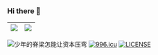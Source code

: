 ### Hi there 👋

| <img align="center" src="https://github-readme-stats.vercel.app/api?username=xiaohaoo&count_private=true&show_icons=true&icon_color=0366d6&text_color=24292e&bg_color=ffffff&hide_title=true&theme=buefy&hide_border=true" />  |  <img align="center" src="https://github-readme-stats.vercel.app/api/top-langs/?username=xiaohaoo&theme=buefy&&repo=xiaohaoo.github.io&layout=compact&hide_border=true" /> |
|------------- | ------------- |

![少年的脊梁怎能让资本压弯](https://visitor-badge.glitch.me/badge?page_id=xiaohaoo&right_color=green)
[![996.icu](https://img.shields.io/badge/link-996.icu-red.svg)](https://996.icu)
[![LICENSE](https://img.shields.io/badge/license-Anti%20996-blue.svg)](https://github.com/996icu/996.ICU/blob/master/LICENSE)
